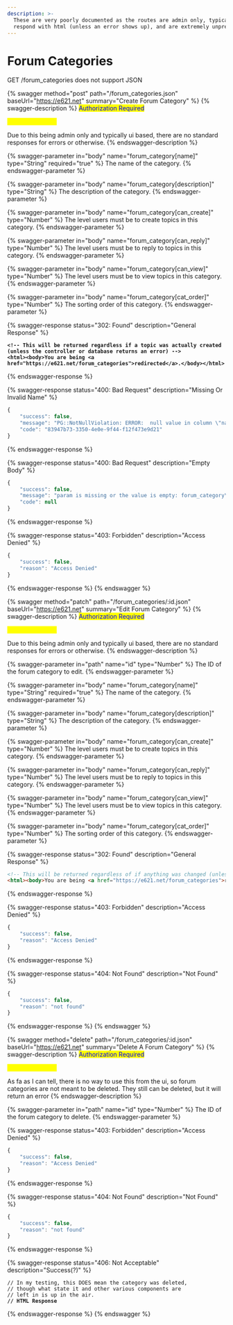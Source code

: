 ```yaml
---
description: >-
  These are very poorly documented as the routes are admin only, typically only
  respond with html (unless an error shows up), and are extremely unpredictable.
---
```


# Forum Categories

GET /forum\_categories does not support JSON

{% swagger method="post" path="/forum_categories.json" baseUrl="https://e621.net" summary="Create Forum Category" %}
{% swagger-description %}
<mark style="color:blue;">Authorization Required</mark>

<mark style="color:yellow;">Admin+ Required</mark>

Due to this being admin only and typically ui based, there are no standard responses for errors or otherwise.
{% endswagger-description %}

{% swagger-parameter in="body" name="forum_category[name]" type="String" required="true" %}
The name of the category.
{% endswagger-parameter %}

{% swagger-parameter in="body" name="forum_category[description]" type="String" %}
The description of the category.
{% endswagger-parameter %}

{% swagger-parameter in="body" name="forum_category[can_create]" type="Number" %}
The level users must be to create topics in this category.
{% endswagger-parameter %}

{% swagger-parameter in="body" name="forum_category[can_reply]" type="Number" %}
The level users must be to reply to topics in this category.
{% endswagger-parameter %}

{% swagger-parameter in="body" name="forum_category[can_view]" type="Number" %}
The level users must be to view topics in this category.
{% endswagger-parameter %}

{% swagger-parameter in="body" name="forum_category[cat_order]" type="Number" %}
The sorting order of this category.
{% endswagger-parameter %}

{% swagger-response status="302: Found" description="General Response" %}
<pre class="language-html"><code class="lang-html"><strong>&#x3C;!-- This will be returned regardless if a topic was actually created (unless the controller or database returns an error) -->
</strong><strong>&#x3C;html>&#x3C;body>You are being &#x3C;a href="https://e621.net/forum_categories">redirected&#x3C;/a>.&#x3C;/body>&#x3C;/html></strong></code></pre>
{% endswagger-response %}

{% swagger-response status="400: Bad Request" description="Missing Or Invalid Name" %}
```javascript
{
    "success": false,
    "message": "PG::NotNullViolation: ERROR:  null value in column \"name\" violates not-null constraint\nDETAIL:  Failing row contains (5, null, , null, 20, 20, 20).\n",
    "code": "83947b73-3350-4e0e-9f44-f12f473e9d21"
}
```
{% endswagger-response %}

{% swagger-response status="400: Bad Request" description="Empty Body" %}
```javascript
{
    "success": false,
    "message": "param is missing or the value is empty: forum_category\nDid you mean?  format\n               controller\n               action",
    "code": null
}
```
{% endswagger-response %}

{% swagger-response status="403: Forbidden" description="Access Denied" %}
```javascript
{
    "success": false,
    "reason": "Access Denied"
}
```
{% endswagger-response %}
{% endswagger %}

{% swagger method="patch" path="/forum_categories/:id.json" baseUrl="https://e621.net" summary="Edit Forum Category" %}
{% swagger-description %}
<mark style="color:blue;">Authorization Required</mark>

<mark style="color:yellow;">Admin+ Required</mark>

Due to this being admin only and typically ui based, there are no standard responses for errors or otherwise.
{% endswagger-description %}

{% swagger-parameter in="path" name="id" type="Number" %}
The ID of the forum category to edit.
{% endswagger-parameter %}

{% swagger-parameter in="body" name="forum_category[name]" type="String" required="true" %}
The name of the category.
{% endswagger-parameter %}

{% swagger-parameter in="body" name="forum_category[description]" type="String" %}
The description of the category.
{% endswagger-parameter %}

{% swagger-parameter in="body" name="forum_category[can_create]" type="Number" %}
The level users must be to create topics in this category.
{% endswagger-parameter %}

{% swagger-parameter in="body" name="forum_category[can_reply]" type="Number" %}
The level users must be to reply to topics in this category.
{% endswagger-parameter %}

{% swagger-parameter in="body" name="forum_category[can_view]" type="Number" %}
The level users must be to view topics in this category.
{% endswagger-parameter %}

{% swagger-parameter in="body" name="forum_category[cat_order]" type="Number" %}
The sorting order of this category.
{% endswagger-parameter %}

{% swagger-response status="302: Found" description="General Response" %}
```html
<!-- This will be returned regardless of if anything was changed (unless the controller or database returns an error) -->
<html><body>You are being <a href="https://e621.net/forum_categories">redirected</a>.</body></html>
```
{% endswagger-response %}

{% swagger-response status="403: Forbidden" description="Access Denied" %}
```javascript
{
    "success": false,
    "reason": "Access Denied"
}
```
{% endswagger-response %}

{% swagger-response status="404: Not Found" description="Not Found" %}
```javascript
{
    "success": false,
    "reason": "not found"
}
```
{% endswagger-response %}
{% endswagger %}

{% swagger method="delete" path="/forum_categories/:id.json" baseUrl="https://e621.net" summary="Delete A Forum Category" %}
{% swagger-description %}
<mark style="color:blue;">Authorization Required</mark>

<mark style="color:yellow;">Admin+ Required</mark>

As fa as I can tell, there is no way to use this from the ui, so forum categories are not meant to be deleted. They still can be deleted, but it will return an error
{% endswagger-description %}

{% swagger-parameter in="path" name="id" type="Number" %}
The ID of the forum category to delete.
{% endswagger-parameter %}

{% swagger-response status="403: Forbidden" description="Access Denied" %}
```javascript
{
    "success": false,
    "reason": "Access Denied"
}
```
{% endswagger-response %}

{% swagger-response status="404: Not Found" description="Not Found" %}
```javascript
{
    "success": false,
    "reason": "not found"
}
```
{% endswagger-response %}

{% swagger-response status="406: Not Acceptable" description="Success(?)" %}
<pre class="language-javascript"><code class="lang-javascript">// In my testing, this DOES mean the category was deleted,
// though what state it and other various components are
// left in is up in the air.
<strong>// HTML Response</strong></code></pre>
{% endswagger-response %}
{% endswagger %}

